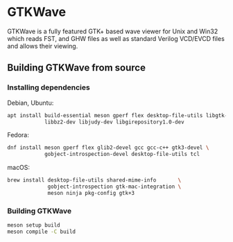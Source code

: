 # GTKWave

GTKWave is a fully featured GTK+ based wave viewer for Unix and Win32 which reads FST, and GHW files as well as standard Verilog VCD/EVCD files and allows their viewing.

## Building GTKWave from source

### Installing dependencies

Debian, Ubuntu:

```sh
apt install build-essential meson gperf flex desktop-file-utils libgtk-3-dev \
            libbz2-dev libjudy-dev libgirepository1.0-dev
```

Fedora:

```sh
dnf install meson gperf flex glib2-devel gcc gcc-c++ gtk3-devel \
            gobject-introspection-devel desktop-file-utils tcl
```

macOS:

```sh
brew install desktop-file-utils shared-mime-info       \
             gobject-introspection gtk-mac-integration \
             meson ninja pkg-config gtk+3
```

### Building GTKWave


```sh
meson setup build
meson compile -C build
```
